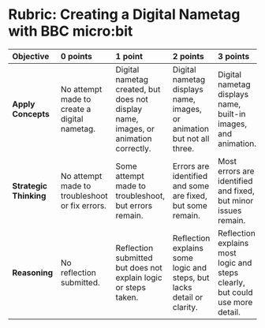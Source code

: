 # Rubric: Creating a Digital Nametag with BBC micro:bit

| Objective              | 0 points                                       | 1 point                                                      | 2 points                                                     | 3 points                                                     | 4 points                                                     |
| :--------------------- | :--------------------------------------------- | :----------------------------------------------------------- | :----------------------------------------------------------- | :----------------------------------------------------------- | :----------------------------------------------------------- |
| **Apply Concepts**     | No attempt made to create a digital nametag.   | Digital nametag created, but does not display name, images, or animation correctly. | Digital nametag displays  name, images, or animation but not all three. | Digital nametag displays name, built-in images, and animation. | Digital nametag displays name, custom image, and animation.  |
| **Strategic Thinking** | No attempt made to troubleshoot or fix errors. | Some attempt made to troubleshoot, but errors remain.        | Errors are identified and some are fixed, but some remain.   | Most errors are identified and fixed, but minor issues remain. | All errors are identified and fixed.                         |
| **Reasoning**          | No reflection submitted.                       | Reflection submitted but does not explain logic or steps taken. | Reflection explains some logic and steps, but lacks detail or clarity. | Reflection explains most logic and steps clearly, but could use more detail. | Reflection clearly and thoroughly explains the logic and steps taken. |